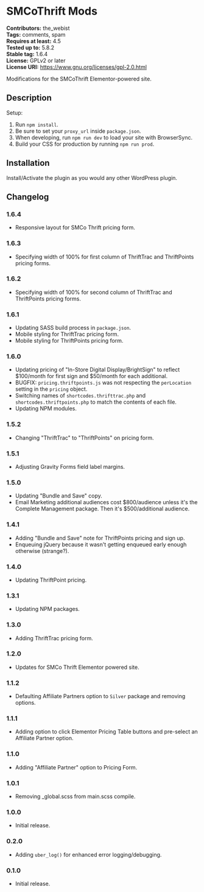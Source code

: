 # SMCoThrift Mods #
**Contributors:** the_webist  
**Tags:** comments, spam  
**Requires at least:** 4.5  
**Tested up to:** 5.8.2  
**Stable tag:** 1.6.4  
**License:** GPLv2 or later  
**License URI:** https://www.gnu.org/licenses/gpl-2.0.html  

Modifications for the SMCoThrift Elementor-powered site.

## Description ##

Setup:

1. Run `npm install`.
2. Be sure to set your `proxy_url` inside `package.json`.
3. When developing, run `npm run dev` to load your site with BrowserSync.
4. Build your CSS for production by running `npm run prod`.

## Installation ##

Install/Activate the plugin as you would any other WordPress plugin.

## Changelog ##

### 1.6.4 ###
* Responsive layout for SMCo Thrift pricing form.

### 1.6.3 ###
* Specifying width of 100% for first column of ThriftTrac and ThriftPoints pricing forms.

### 1.6.2 ###
* Specifying width of 100% for second column of ThriftTrac and ThriftPoints pricing forms.

### 1.6.1 ###
* Updating SASS build process in `package.json`.
* Mobile styling for ThriftTrac pricing form.
* Mobile styling for ThriftPoints pricing form.

### 1.6.0 ###
* Updating pricing of "In-Store Digital Display/BrightSign" to reflect $100/month for first sign and $50/month for each additional.
* BUGFIX: `pricing.thriftpoints.js` was not respecting the `perLocation` setting in the `pricing` object.
* Switching names of `shortcodes.thrifttrac.php` and `shortcodes.thriftpoints.php` to match the contents of each file.
* Updating NPM modules.

### 1.5.2 ###
* Changing "ThriftTrac" to "ThriftPoints" on pricing form.

### 1.5.1 ###
* Adjusting Gravity Forms field label margins.

### 1.5.0 ###
* Updating "Bundle and Save" copy.
* Email Marketing additional audiences cost $800/audience unless it's the Complete Management package. Then it's $500/additional audience.

### 1.4.1 ###
* Adding "Bundle and Save" note for ThriftPoints pricing and sign up.
* Enqueuing jQuery because it wasn't getting enqueued early enough otherwise (strange?).

### 1.4.0 ###
* Updating ThriftPoint pricing.

### 1.3.1 ###
* Updating NPM packages.

### 1.3.0 ###
* Adding ThriftTrac pricing form.

### 1.2.0 ###
* Updates for SMCo Thrift Elementor powered site.

### 1.1.2 ###
* Defaulting Affiliate Partners option to `Silver` package and removing options.

### 1.1.1 ###
* Adding option to click Elementor Pricing Table buttons and pre-select an Affiliate Partner option.

### 1.1.0 ###
* Adding "Affiliate Partner" option to Pricing Form.

### 1.0.1 ###
* Removing _global.scss from main.scss compile.

### 1.0.0 ###
* Initial release.

### 0.2.0 ###
* Adding `uber_log()` for enhanced error logging/debugging.

### 0.1.0 ###
* Initial release.
